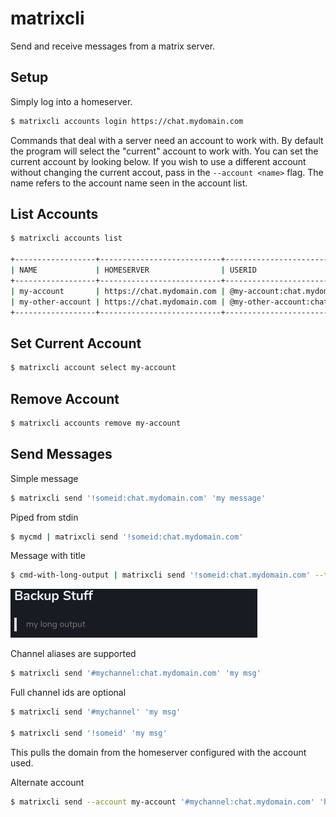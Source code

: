 # matrixcli
Send and receive messages from a matrix server.

## Setup 

Simply log into a homeserver.

```sh
$ matrixcli accounts login https://chat.mydomain.com
```

Commands that deal with a server need an account to work with. By default the program will select the "current" account to work with. You can set the current account by looking below. If you wish to use a different account without changing the current accout, pass in the `--account <name>` flag. The name refers to the account name seen in the account list.

## List Accounts

```sh
$ matrixcli accounts list

+------------------+---------------------------+-------------------------------------+---------+
| NAME             | HOMESERVER                | USERID                              | CURRENT |
+------------------+---------------------------+-------------------------------------+---------+
| my-account       | https://chat.mydomain.com | @my-account:chat.mydomain.com       |         |
| my-other-account | https://chat.mydomain.com | @my-other-account:chat.mydomain.com | *       |
+------------------+---------------------------+-------------------------------------+---------+
```

## Set Current Account
```sh
$ matrixcli account select my-account
```

## Remove Account

```sh
$ matrixcli accounts remove my-account
```

## Send Messages

Simple message
```sh
$ matrixcli send '!someid:chat.mydomain.com' 'my message'
```

Piped from stdin
```sh
$ mycmd | matrixcli send '!someid:chat.mydomain.com'
```

Message with title
```sh
$ cmd-with-long-output | matrixcli send '!someid:chat.mydomain.com' --title 'Backup Stuff'
```

![Rich Text](.images/rich_text.png)

Channel aliases are supported
```sh
$ matrixcli send '#mychannel:chat.mydomain.com' 'my msg'
```

Full channel ids are optional
```sh
$ matrixcli send '#mychannel' 'my msg'

$ matrixcli send '!someid' 'my msg'
```

This pulls the domain from the homeserver configured with the account used.

Alternate account
```sh
$ matrixcli send --account my-account '#mychannel:chat.mydomain.com' 'hello there'
```

